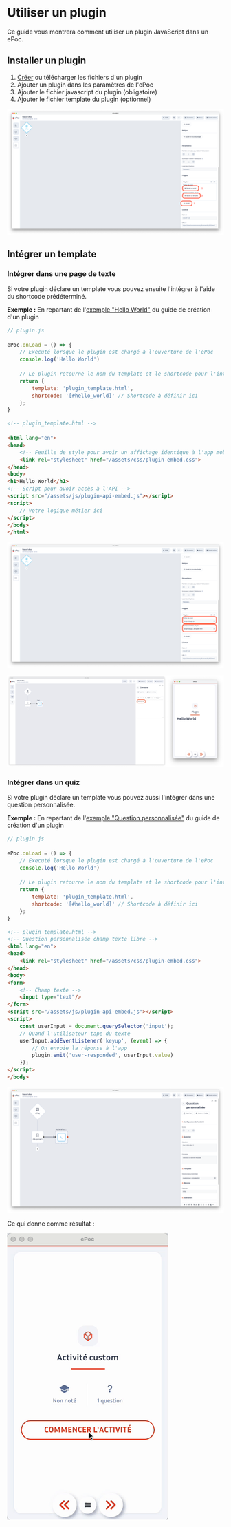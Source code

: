 # Utiliser un plugin

Ce guide vous montrera comment utiliser un plugin JavaScript dans un ePoc.

## Installer un plugin

1. [Créer](create.md) ou télécharger les fichiers d'un plugin
2. Ajouter un plugin dans les paramètres de l'ePoc
3. Ajouter le fichier javascript du plugin (obligatoire)
4. Ajouter le fichier template du plugin (optionnel)

![Ajouter un plugin](add-plugin.png)

## Intégrer un template

### Intégrer dans une page de texte

Si votre plugin déclare un template vous pouvez ensuite l'intégrer à l'aide du shortcode prédéterminé.

**Exemple :** En repartant de l'[exemple "Hello World"](create.md#exemple-hello-world) du guide de création d'un plugin

```js
// plugin.js

ePoc.onLoad = () => {
    // Executé lorsque le plugin est chargé à l'ouverture de l'ePoc
    console.log('Hello World')
    
    // Le plugin retourne le nom du template et le shortcode pour l'intégrer dans les pages de texte
    return {
        template: 'plugin_template.html',
        shortcode: '[#hello_world]' // Shortcode à définir ici
    };
}
```

```html
<!-- plugin_template.html -->

<html lang="en">
<head>
    <!-- Feuille de style pour avoir un affichage identique à l'app mobile -->
    <link rel="stylesheet" href="/assets/css/plugin-embed.css">
</head>
<body>
<h1>Hello World</h1>
<!-- Script pour avoir accès à l'API -->
<script src="/assets/js/plugin-api-embed.js"></script>
<script>
    // Votre logique métier ici
</script>
</body>
</html>
```

![Intégrer un template](plugin-hello.png)

![Embed plugin hello avec shortcode](plugin-embed-shortcode.jpg)

### Intégrer dans un quiz

Si votre plugin déclare un template vous pouvez aussi l'intégrer dans une question personnalisée.

**Exemple :** En repartant de l'[exemple "Question personnalisée"](create.md#exemple-de-question-personnalisée) du guide de création d'un plugin

```js
// plugin.js

ePoc.onLoad = () => {
    // Executé lorsque le plugin est chargé à l'ouverture de l'ePoc
    console.log('Hello World')
    
    // Le plugin retourne le nom du template et le shortcode pour l'intégrer dans les pages de texte
    return {
        template: 'plugin_template.html',
        shortcode: '[#hello_world]' // Shortcode à définir ici
    };
}
```

```html
<!-- plugin_template.html -->
<!-- Question personnalisée champ texte libre -->
<html lang="en">
<head>
    <link rel="stylesheet" href="/assets/css/plugin-embed.css">
</head>
<body>
<form>
    <!-- Champ texte -->
    <input type="text"/>
</form>
<script src="/assets/js/plugin-api-embed.js"></script>
<script>
    const userInput = document.querySelector('input');
    // Quand l'utilisateur tape du texte
    userInput.addEventListener('keyup', (event) => {
        // On envoie la réponse à l'app
        plugin.emit('user-responded', userInput.value)
    });
</script>
</body>
```

![Intégrer un plugin dans une question](plugin-embed-question.png)

Ce qui donne comme résultat :
  
![PReview de la question custom](plugin-question.gif)

